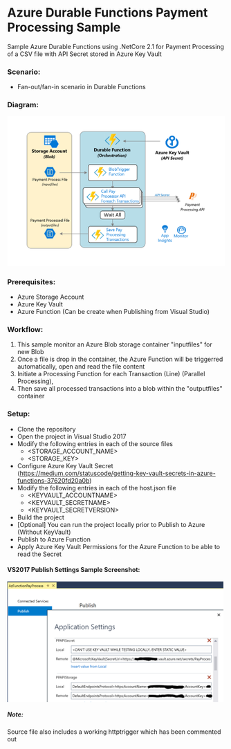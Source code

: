 # Azure Durable Functions Payment Processing Sample

Sample Azure Durable Functions using .NetCore 2.1 for Payment Processing of a CSV file with API Secret stored in Azure Key Vault

### Scenario:
- Fan-out/fan-in scenario in Durable Functions

### Diagram:
![GitHub Logo](/workflow.png)

### Prerequisites:
- Azure Storage Account
- Azure Key Vault
- Azure Function (Can be create when Publishing from Visual Studio)

### Workflow:
1. This sample monitor an Azure Blob storage container "inputfiles" for new Blob
1. Once a file is drop in the container, the Azure Function will be triggerred automatically, open and read the file content
1. Initiate a Processing Function for each Transaction (Line) (Parallel Processing),
1. Then save all processed transactions into a blob within the "outputfiles" container

### Setup:
- Clone the repository
- Open the project in Visual Studio 2017
- Modify the following entries in each of the source files
  - <STORAGE_ACCOUNT_NAME>
  - <STORAGE_KEY>
- Configure Azure Key Vault Secret (https://medium.com/statuscode/getting-key-vault-secrets-in-azure-functions-37620fd20a0b)
- Modify the following entries in each of the host.json file
  - <KEYVAULT_ACCOUNTNAME>
  - <KEYVAULT_SECRETNAME>
  - <KEYVAULT_SECRETVERSION>
- Build the project
- [Optional] You can run the project locally prior to Publish to Azure (Without KeyVault)
- Publish to Azure Function
- Apply Azure Key Vault Permissions for the Azure Function to be able to read the Secret 


#### VS2017 Publish Settings Sample Screenshot:
<img src="./PublishProfile-AKVSettings.PNG" align="center" width="500">


##### Note:
Source file also includes a working httptrigger which has been commented out
